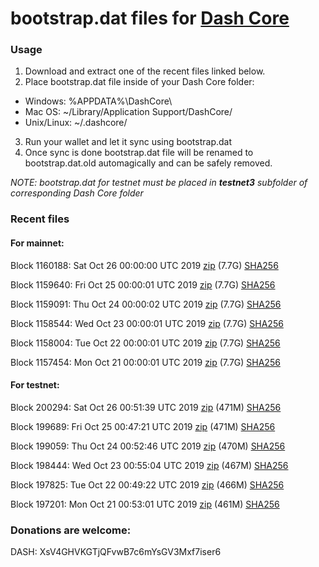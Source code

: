 # bootstrap.dat files for [Dash Core](https://www.dash.org)

### Usage

1. Download and extract one of the recent files linked below.
2. Place bootstrap.dat file inside of your Dash Core folder:
 - Windows: %APPDATA%\DashCore\
 - Mac OS: ~/Library/Application Support/DashCore/
 - Unix/Linux: ~/.dashcore/
3. Run your wallet and let it sync using bootstrap.dat
4. Once sync is done bootstrap.dat file will be renamed to bootstrap.dat.old automagically and can be safely removed.

_NOTE: bootstrap.dat for testnet must be placed in **testnet3** subfolder of corresponding Dash Core folder_

### Recent files

#### For mainnet:

Block 1160188: Sat Oct 26 00:00:00 UTC 2019 [zip](https://dash-bootstrap.ams3.digitaloceanspaces.com/mainnet/2019-10-26/bootstrap.dat.zip) (7.7G) [SHA256](https://dash-bootstrap.ams3.digitaloceanspaces.com/mainnet/2019-10-26/sha256.txt)

Block 1159640: Fri Oct 25 00:00:01 UTC 2019 [zip](https://dash-bootstrap.ams3.digitaloceanspaces.com/mainnet/2019-10-25/bootstrap.dat.zip) (7.7G) [SHA256](https://dash-bootstrap.ams3.digitaloceanspaces.com/mainnet/2019-10-25/sha256.txt)

Block 1159091: Thu Oct 24 00:00:02 UTC 2019 [zip](https://dash-bootstrap.ams3.digitaloceanspaces.com/mainnet/2019-10-24/bootstrap.dat.zip) (7.7G) [SHA256](https://dash-bootstrap.ams3.digitaloceanspaces.com/mainnet/2019-10-24/sha256.txt)

Block 1158544: Wed Oct 23 00:00:01 UTC 2019 [zip](https://dash-bootstrap.ams3.digitaloceanspaces.com/mainnet/2019-10-23/bootstrap.dat.zip) (7.7G) [SHA256](https://dash-bootstrap.ams3.digitaloceanspaces.com/mainnet/2019-10-23/sha256.txt)

Block 1158004: Tue Oct 22 00:00:01 UTC 2019 [zip](https://dash-bootstrap.ams3.digitaloceanspaces.com/mainnet/2019-10-22/bootstrap.dat.zip) (7.7G) [SHA256](https://dash-bootstrap.ams3.digitaloceanspaces.com/mainnet/2019-10-22/sha256.txt)

Block 1157454: Mon Oct 21 00:00:01 UTC 2019 [zip](https://dash-bootstrap.ams3.digitaloceanspaces.com/mainnet/2019-10-21/bootstrap.dat.zip) (7.7G) [SHA256](https://dash-bootstrap.ams3.digitaloceanspaces.com/mainnet/2019-10-21/sha256.txt)


#### For testnet:

Block 200294: Sat Oct 26 00:51:39 UTC 2019 [zip](https://dash-bootstrap.ams3.digitaloceanspaces.com/testnet/2019-10-26/bootstrap.dat.zip) (471M) [SHA256](https://dash-bootstrap.ams3.digitaloceanspaces.com/testnet/2019-10-26/sha256.txt)

Block 199689: Fri Oct 25 00:47:21 UTC 2019 [zip](https://dash-bootstrap.ams3.digitaloceanspaces.com/testnet/2019-10-25/bootstrap.dat.zip) (471M) [SHA256](https://dash-bootstrap.ams3.digitaloceanspaces.com/testnet/2019-10-25/sha256.txt)

Block 199059: Thu Oct 24 00:52:46 UTC 2019 [zip](https://dash-bootstrap.ams3.digitaloceanspaces.com/testnet/2019-10-24/bootstrap.dat.zip) (470M) [SHA256](https://dash-bootstrap.ams3.digitaloceanspaces.com/testnet/2019-10-24/sha256.txt)

Block 198444: Wed Oct 23 00:55:04 UTC 2019 [zip](https://dash-bootstrap.ams3.digitaloceanspaces.com/testnet/2019-10-23/bootstrap.dat.zip) (467M) [SHA256](https://dash-bootstrap.ams3.digitaloceanspaces.com/testnet/2019-10-23/sha256.txt)

Block 197825: Tue Oct 22 00:49:22 UTC 2019 [zip](https://dash-bootstrap.ams3.digitaloceanspaces.com/testnet/2019-10-22/bootstrap.dat.zip) (466M) [SHA256](https://dash-bootstrap.ams3.digitaloceanspaces.com/testnet/2019-10-22/sha256.txt)

Block 197201: Mon Oct 21 00:53:01 UTC 2019 [zip](https://dash-bootstrap.ams3.digitaloceanspaces.com/testnet/2019-10-21/bootstrap.dat.zip) (461M) [SHA256](https://dash-bootstrap.ams3.digitaloceanspaces.com/testnet/2019-10-21/sha256.txt)


### Donations are welcome:

DASH: XsV4GHVKGTjQFvwB7c6mYsGV3Mxf7iser6
